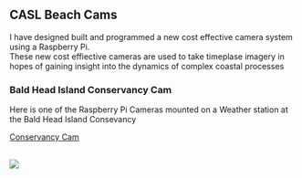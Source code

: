## CASL Beach Cams
I have designed built and programmed a new cost effective camera system using a Raspberry Pi.<br> These new cost effiective cameras are used to take timeplase imagery in hopes of gaining insight into the dynamics of complex coastal processes 

### Bald Head Island Conservancy Cam

Here is one of the Raspberry Pi Cameras mounted on a Weather station at the Bald Head Island Consevancy 

<a href="https://github.com/johnsonholloway/CASLcams/tree/master/cam12">Conservancy Cam</a>

<br> <img src='/cam12/cam12_09-04-2017_09:30.jpg'>


